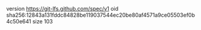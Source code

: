 version https://git-lfs.github.com/spec/v1
oid sha256:12843a131fddc84828be119037544ec20be80af4571a9ce05503ef0b4c50e641
size 103
